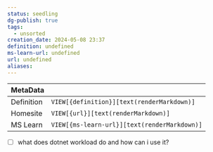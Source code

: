 ```yaml
---
status: seedling
dg-publish: true
tags:
  - unsorted
creation_date: 2024-05-08 23:37
definition: undefined
ms-learn-url: undefined
url: undefined
aliases:
---
```


| MetaData   |                                              |
| ---------- | -------------------------------------------- |
| Definition | `VIEW[{definition}][text(renderMarkdown)]`   |
| Homesite   | `VIEW[{url}][text(renderMarkdown)]`          |
| MS Learn   | `VIEW[{ms-learn-url}][text(renderMarkdown)]` |

- [ ] what does dotnet workload do and how can i use it?